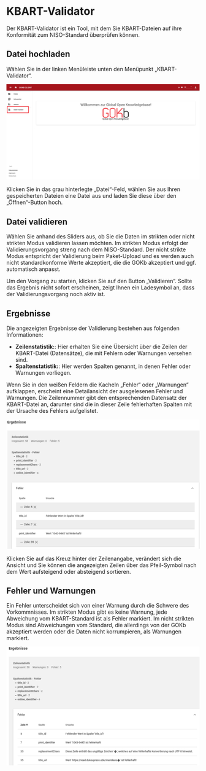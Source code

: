# KBART-Validator

Der KBART-Validator ist ein Tool, mit dem Sie KBART-Dateien auf ihre Konformität zum NISO-Standard überprüfen können.

## Datei hochladen

Wählen Sie in der linken Menüleiste unten den Menüpunkt „KBART-Validator“.

![GOKB kbart validator startseite](../assets/KBART-Validator-Start.de.png "GOKB KBART Validator Startseite")

Klicken Sie in das grau hinterlegte „Datei“-Feld, wählen Sie aus Ihren gespeicherten Dateien eine Datei aus und laden Sie diese über den „Öffnen“-Button hoch.

## Datei validieren

Wählen Sie anhand des Sliders aus, ob Sie die Daten im strikten oder nicht strikten Modus validieren lassen möchten. Im strikten Modus erfolgt der Validierungsvorgang streng nach dem NISO-Standard. Der nicht strikte Modus entspricht der Validierung beim Paket-Upload und es werden auch nicht standardkonforme Werte akzeptiert, die die GOKb akzeptiert und ggf. automatisch anpasst. 

Um den Vorgang zu starten, klicken Sie auf den Button „Validieren“. Sollte das Ergebnis nicht sofort erscheinen, zeigt Ihnen ein Ladesymbol an, dass der Validierungsvorgang noch aktiv ist. 

## Ergebnisse

Die angezeigten Ergebnisse der Validierung bestehen aus folgenden Informationen:

+   **Zeilenstatistik:**: Hier erhalten Sie eine Übersicht über die Zeilen der KBART-Datei (Datensätze), die mit Fehlern oder Warnungen versehen sind.
+   **Spaltenstatistik:**: Hier werden Spalten genannt, in denen Fehler oder Warnungen vorliegen.

Wenn Sie in den weißen Feldern die Kacheln „Fehler“ oder „Warnungen“ aufklappen, erscheint eine Detailansicht der ausgelesenen Fehler und Warnungen. 
Die Zeilennummer gibt den entsprechenden Datensatz der KBART-Datei an, darunter sind die in dieser Zeile fehlerhaften Spalten mit der Ursache des Fehlers aufgelistet.

![GOKB kbart validator ergebnisse](../assets/KBART-Validator-results-view1.de.png "GOKB KBART Validator Ergebnisse")

Klicken Sie auf das Kreuz hinter der Zeilenangabe, verändert sich die Ansicht und Sie können die angezeigten Zeilen über das Pfeil-Symbol nach dem Wert aufsteigend oder absteigend sortieren.

## Fehler und Warnungen

Ein Fehler unterscheidet sich von einer Warnung durch die Schwere des Vorkommnisses. 
Im strikten Modus gibt es keine Warnung, jede Abweichung vom KBART-Standard ist als Fehler markiert. 
Im nicht strikten Modus sind Abweichungen vom Standard, die allerdings von der GOKb akzeptiert werden oder die Daten nicht korrumpieren, als Warnungen markiert.

![GOKB kbart validator ergebnisse](../assets/KBART-Validator-results-view2.de.png "GOKB KBART Validator Ergebnisse")
